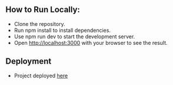 ## How to Run Locally:

-   Clone the repository.
-   Run npm install to install dependencies.
-   Use npm run dev to start the development server.
-   Open [http://localhost:3000](http://localhost:3000) with your browser to see the result.

## Deployment

-   Project deployed [here](https://mentlyfetest-2sgy.vercel.app/)
